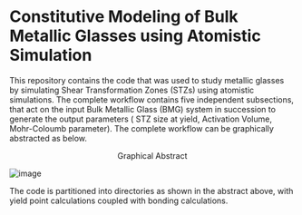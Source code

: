 # Constitutive Modeling of Bulk Metallic Glasses using Atomistic Simulation
This repository contains the code that was used to study metallic glasses by simulating Shear Transformation Zones (STZs) using atomistic simulations. The complete workflow contains five independent subsections, that act on the input Bulk Metallic Glass (BMG) system in succession to generate the output parameters ( STZ size at yield, Activation Volume, Mohr-Coloumb parameter). The complete workflow can be graphically abstracted as below.


<p align="center">Graphical Abstract</p>

![image](https://github.com/ktksrv/Metallic_Glass/assets/69420577/f98a834e-65d6-4759-964b-80020b66fe0b)


The code is partitioned into directories as shown in the abstract above, with yield point calculations coupled with bonding calculations.
